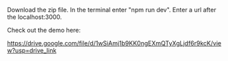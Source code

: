 Download the zip file.  In the terminal enter "npm run dev". Enter a url after the localhost:3000.

Check out the demo here:

https://drive.google.com/file/d/1wSiAmj1b9KK0ngEXmQTyXgLjdf6r9kcK/view?usp=drive_link
